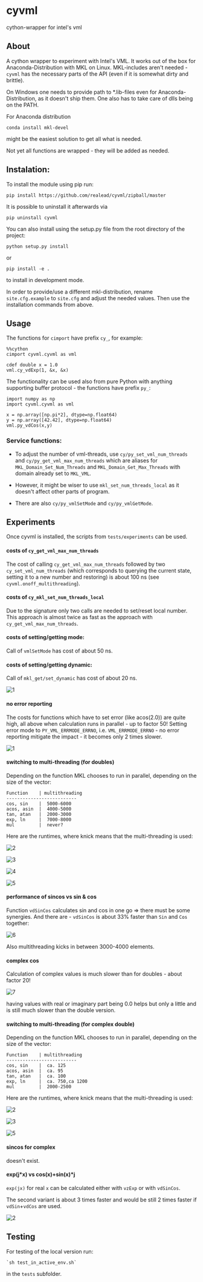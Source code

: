 # cyvml

cython-wrapper for intel's vml

## About

A cython wrapper to experiment with Intel's VML. It works out of the box for Anaconda-Distribution with MKL on Linux. MKL-includes aren't needed - `cyvml` has the necessary parts of the API (even if it is somewhat dirty and brittle).


On Windows one needs to provide path to *.lib-files even for Anaconda-Distribution, as it doesn't ship them. One also has to take care of dlls being on the PATH.

For Anaconda distribution

    conda install mkl-devel

might be the easiest solution to get all what is needed.

Not yet all functions are wrapped - they will be added as needed.

## Instalation:

To install the module using pip run:

    pip install https://github.com/realead/cyvml/zipball/master

It is possible to uninstall it afterwards via

    pip uninstall cyvml

You can also install using the setup.py file from the root directory of the project:

    python setup.py install

or 

    pip install -e .

to install in development mode.

In order to provide/use a different mkl-distribution, rename `site.cfg.example` to `site.cfg` and adjust the needed values. Then use the installation commands from above.

## Usage


The functions for `cimport` have prefix `cy_`, for example:


    %%cython
    cimport cyvml.cyvml as vml

    cdef double x = 1.0
    vml.cy_vdExp(1, &x, &x)

The functionality can be used also from pure Python with anything supporting buffer protocol - the functions have prefix `py_`:

    import numpy as np
    import cyvml.cyvml as vml

    x = np.array([np.pi*2], dtype=np.float64)
    y = np.array([42.42], dtype=np.float64)
    vml.py_vdCos(x,y)

### Service functions:

 * To adjust the number of vml-threads, use `cy/py_set_vml_num_threads` and `cy/py_get_vml_max_num_threads` which are aliases for `MKL_Domain_Set_Num_Threads` and `MKL_Domain_Get_Max_Threads` with domain already set to `MKL_VML`.

 * However, it might be wiser to use `mkl_set_num_threads_local` as it doesn't affect other parts of program.

 * There are also `cy/py_vmlSetMode` and `cy/py_vmlGetMode`.

## Experiments

Once cyvml is installed, the scripts from `tests/experiments` can be used.

#### costs of `cy_get_vml_max_num_threads`

The cost of calling `cy_get_vml_max_num_threads` followed by two `cy_set_vml_num_threads` (which corresponds to querying the current state, setting it to a new number and restoring) is about 100 ns (see `cyvml.onoff_multithreading`).

#### costs of `cy_mkl_set_num_threads_local` 

Due to the signature only two calls are needed to set/reset local number. This approach is almost twice as fast as the approach with `cy_get_vml_max_num_threads`.

#### costs of  setting/getting mode:

   Call of `vmlSetMode` has cost of about 50 ns.

#### costs of  setting/getting dynamic:

   Call of `mkl_get/set_dynamic` has cost of about 20 ns.

![1](img/service_functions.png)


#### no error reporting

   The costs for functions which have to set error (like acos(2.0)) are quite high, all above when calculation runs in parallel - up to factor 50! Setting error mode to `PY_VML_ERRMODE_ERRNO`, i.e. `VML_ERRMODE_ERRNO` - no error reporting mitigate the impact - it becomes only 2 times slower.

![1](img/acos.png)

#### switching to multi-threading (for doubles)

Depending on the function MKL chooses to run in parallel, depending on the size of the vector:

    Function    | multithreading
    --------------------------
    cos, sin    |  5000-6000
    acos, asin  |  4000-5000
    tan, atan   |  2000-3000
    exp, ln     |  7000-8000
    mul         |  never?

Here are the runtimes, where knick means that the multi-threading is used:

![2](img/par_tan_vs_atan.png)

![3](img/par_sin_cos.png)

![4](img/par_asin_acos.png)

![5](img/par_exp_ln_mul.png)

#### performance of sincos vs sin & cos

Function `vdSinCos` calculates sin and cos in one go => there must be some synergies. And there are - `vdSinCos` is about 33% faster than `Sin` and `Cos` together:

![6](img/sincos_vs_sin+cos.png)

Also multithreading kicks in between 3000-4000 elements.

#### complex cos

Calculation of complex values is much slower than for doubles - about factor 20!

![7](img/complex_cos.png)

having values with real or imaginary part being 0.0 helps but only a little and is still much slower than the double version.

#### switching to multi-threading (for complex double)

Depending on the function MKL chooses to run in parallel, depending on the size of the vector:

    Function    | multithreading
    --------------------------
    cos, sin    |  ca. 125
    acos, asin  |  ca. 95
    tan, atan   |  ca. 100
    exp, ln     |  ca. 750,ca 1200
    mul         |  2000-2500

Here are the runtimes, where knick means that the multi-threading is used:

![2](img/par_tan_vs_atan_complex.png)

![3](img/par_sin_cos_complex.png)

![5](img/par_exp_ln_mul_complex.png)

#### sincos for complex

doesn't exist.

#### exp(j*x) vs cos(x)+sin(x)*j

 `exp(jx)` for real `x` can be calculated either with `vzExp` or with `vdSinCos`.

 The second variant is about 3 times faster and would be still 2 times faster if `vdSin`+`vdCos` are used.

![2](img/par_expimag_sincos.png)

## Testing

For testing of the local version run:

    `sh test_in_active_env.sh`

in the `tests` subfolder.



